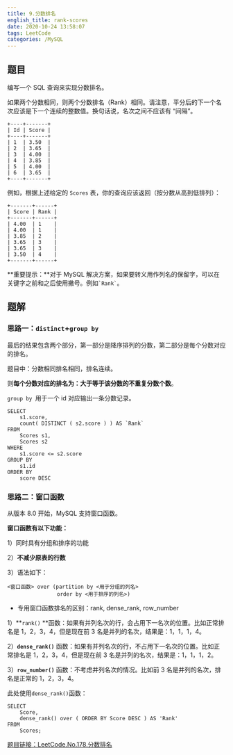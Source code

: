 ```yaml
---
title: 9.分数排名
english_title: rank-scores
date: 2020-10-24 13:58:07
tags: LeetCode
categories: /MySQL
---
```


## 题目

编写一个 SQL 查询来实现分数排名。

如果两个分数相同，则两个分数排名（Rank）相同。请注意，平分后的下一个名次应该是下一个连续的整数值。换句话说，名次之间不应该有 “间隔”。

```
+----+-------+
| Id | Score |
+----+-------+
| 1  | 3.50  |
| 2  | 3.65  |
| 3  | 4.00  |
| 4  | 3.85  |
| 5  | 4.00  |
| 6  | 3.65  |
+----+-------+
```

例如，根据上述给定的 `Scores` 表，你的查询应该返回（按分数从高到低排列）：

```
+-------+------+
| Score | Rank |
+-------+------+
| 4.00  | 1    |
| 4.00  | 1    |
| 3.85  | 2    |
| 3.65  | 3    |
| 3.65  | 3    |
| 3.50  | 4    |
+-------+------+
```

**重要提示：**对于 MySQL 解决方案，如果要转义用作列名的保留字，可以在关键字之前和之后使用撇号。例如`` `Rank` ``。

## 题解

### 思路一：`distinct`+`group by`

最后的结果包含两个部分，第一部分是降序排列的分数，第二部分是每个分数对应的排名。

题目中：分数相同排名相同，排名连续。

则**每个分数对应的排名为：大于等于该分数的不重复分数个数**。

`group by `用于一个 id 对应输出一条分数记录。

```mysql
SELECT
	s1.score,
	count( DISTINCT ( s2.score ) ) AS `Rank` 
FROM
	Scores s1,
	Scores s2 
WHERE
	s1.score <= s2.score 
GROUP BY
	s1.id 
ORDER BY
	score DESC
```

### 思路二：窗口函数

从版本 8.0 开始，MySQL 支持窗口函数。

**窗口函数有以下功能：**

1）同时具有分组和排序的功能

2）**不减少原表的行数**

3）语法如下：

```text
<窗口函数> over (partition by <用于分组的列名>
                order by <用于排序的列名>)
```

* 专用窗口函数排名的区别：rank, dense_rank, row_number

1）**`rank()` **函数：如果有并列名次的行，会占用下一名次的位置。比如正常排名是 1，2，3，4，但是现在前 3 名是并列的名次，结果是：1，1，1，4。

2）**`dense_rank()`** 函数：如果有并列名次的行，不占用下一名次的位置。比如正常排名是 1，2，3，4，但是现在前 3 名是并列的名次，结果是：1，1，1，2。

3）**`row_number()`** 函数：不考虑并列名次的情况。比如前 3 名是并列的名次，排名是正常的 1，2，3，4。

此处使用`dense_rank()`函数：

```mysql
SELECT
	Score,
	dense_rank() over ( ORDER BY Score DESC ) AS 'Rank' 
FROM
	Scores;
```

[题目链接：LeetCode.No.178.分数排名](https://leetcode-cn.com/problems/rank-scores/)

